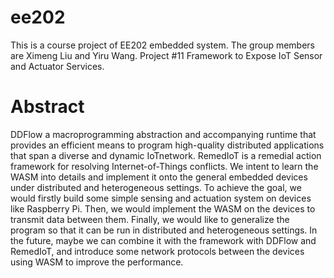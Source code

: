 # ee202
This is a course project of EE202 embedded system. The group members are Ximeng Liu and Yiru Wang.
Project #11 Framework to Expose IoT Sensor and Actuator Services.

# Abstract
  DDFlow a macroprogramming abstraction and accompanying runtime that provides an efficient means to program high-quality distributed applications that span a diverse and dynamic IoTnetwork. RemedIoT is a remedial action framework for resolving Internet-of-Things conflicts. 
  We intent to learn the WASM into details and implement it onto the general embedded devices under distributed and heterogeneous settings. To achieve the goal, we would firstly build some simple sensing and actuation system on devices like Raspberry Pi. Then, we would implement the WASM on the devices to transmit data between them. Finally, we would like to generalize the program so that it can be run in distributed and heterogeneous settings. In the future, maybe we can combine it with the framework with DDFlow and RemedIoT, and introduce some network protocols between the devices using WASM to improve the performance.
